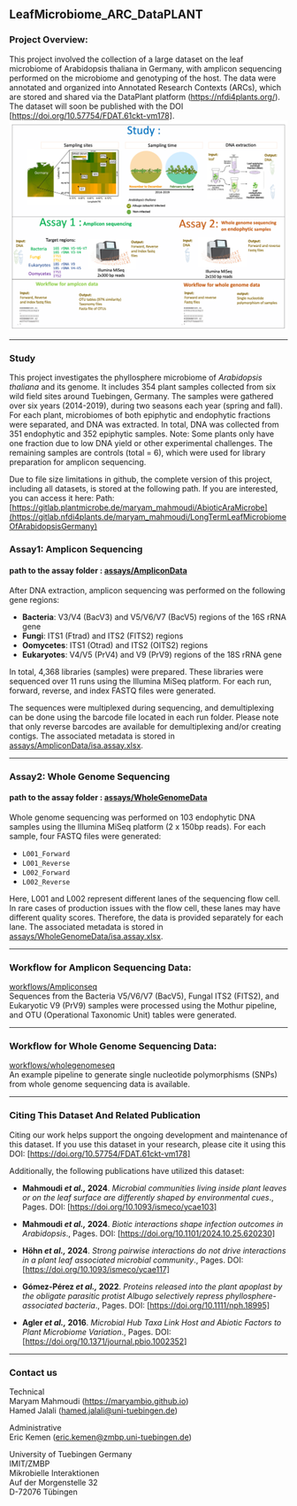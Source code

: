 LeafMicrobiome_ARC_DataPLANT
---

### Project Overview:
This project involved the collection of a large dataset on the leaf microbiome of Arabidopsis thaliana in Germany, with amplicon sequencing performed on the microbiome and genotyping of the host. The data were annotated and organized into Annotated Research Contexts (ARCs), which are stored and shared via the DataPlant platform (https://nfdi4plants.org/). The dataset will soon be published with the DOI [https://doi.org/10.57754/FDAT.61ckt-vm178].
![study](Studyoverview.png)

---
### Study
This project investigates the phyllosphere microbiome of *Arabidopsis thaliana* and its genome. It includes 354 plant samples collected from six wild field sites around Tuebingen, Germany. The samples were gathered over six years (2014-2019), during two seasons each year (spring and fall). For each plant, microbiomes of both epiphytic and endophytic fractions were separated, and DNA was extracted. In total, DNA was collected from 351 endophytic and 352 epiphytic samples. Note: Some plants only have one fraction due to low DNA yield or other experimental challenges. The remaining samples are controls (total = 6), which were used for library preparation for amplicon sequencing.



Due to file size limitations in github, the complete version of this project, including all datasets, is stored at the following path. If you are interested, you can access it here: Path: [https://gitlab.plantmicrobe.de/maryam_mahmoudi/AbioticAraMicrobe](https://gitlab.nfdi4plants.de/maryam_mahmoudi/LongTermLeafMicrobiomeOfArabidopsisGermany)





### Assay1: Amplicon Sequencing
#### path to the assay folder :  [assays/AmpliconData](assays/AmpliconData)
After DNA extraction, amplicon sequencing was performed on the following gene regions:

- **Bacteria**: V3/V4 (BacV3) and V5/V6/V7 (BacV5) regions of the 16S rRNA gene
- **Fungi**: ITS1 (Ftrad) and ITS2 (FITS2) regions
- **Oomycetes**: ITS1 (Otrad) and ITS2 (OITS2) regions
- **Eukaryotes**: V4/V5 (PrV4) and V9 (PrV9) regions of the 18S rRNA gene

In total, 4,368 libraries (samples) were prepared. These libraries were sequenced over 11 runs using the Illumina MiSeq platform. For each run, forward, reverse, and index FASTQ files were generated.

The sequences were multiplexed during sequencing, and demultiplexing can be done using the barcode file located in each run folder. Please note that only reverse barcodes are available for demultiplexing and/or creating contigs. The associated metadata is stored in [assays/AmpliconData/isa.assay.xlsx](assays/AmpliconData/isa.assay.xlsx).

---

### Assay2: Whole Genome Sequencing
#### path to the assay folder :  [assays/WholeGenomeData](assays/WholeGenomeData)
Whole genome sequencing was performed on 103 endophytic DNA samples using the Illumina MiSeq platform (2 x 150bp reads). For each sample, four FASTQ files were generated:
- `L001_Forward`
- `L001_Reverse`
- `L002_Forward`
- `L002_Reverse`

Here, L001 and L002 represent different lanes of the sequencing flow cell. In rare cases of production issues with the flow cell, these lanes may have different quality scores. Therefore, the data is provided separately for each lane.  The associated metadata is stored in
 [assays/WholeGenomeData/isa.assay.xlsx](assays/WholeGenomeData/isa.assay.xlsx).

---

### Workflow for Amplicon Sequencing Data:

[workflows/Ampliconseq](workflows/Ampliconseq) \
Sequences from the Bacteria V5/V6/V7 (BacV5), Fungal ITS2 (FITS2), and Eukaryotic V9 (PrV9) samples were processed using the Mothur pipeline, and OTU (Operational Taxonomic Unit) tables were generated.

---

### Workflow for Whole Genome Sequencing Data:

[workflows/wholegenomeseq](workflows/wholegenomeseq) \
An example pipeline to generate single nucleotide polymorphisms (SNPs) from whole genome sequencing data is available.

---

### Citing This Dataset And Related Publication
Citing our work helps support the ongoing development and maintenance of this dataset. If you use this dataset in your research, please cite it using this DOI: [https://doi.org/10.57754/FDAT.61ckt-vm178] 

Additionally, the following publications have utilized this dataset:

- **Mahmoudi *et al.,* 2024**. *Microbial communities living inside plant leaves or on the leaf surface are differently shaped by environmental cues*., Pages. DOI: [https://doi.org/10.1093/ismeco/ycae103]

- **Mahmoudi *et al.,* 2024**. *Biotic interactions shape infection outcomes in Arabidopsis*., Pages. DOI: [https://doi.org/10.1101/2024.10.25.620230]

- **Höhn *et al.,* 2024**. *Strong pairwise interactions do not drive interactions in a plant leaf associated microbial community*., Pages. DOI: [https://doi.org/10.1093/ismeco/ycae117]

- **Gómez-Pérez *et al.,* 2022**. *Proteins released into the plant apoplast by the obligate parasitic protist Albugo selectively repress phyllosphere-associated bacteria*., Pages. DOI: [https://doi.org/10.1111/nph.18995]

- **Agler *et al.,* 2016**. *Microbial Hub Taxa Link Host and Abiotic Factors to Plant Microbiome Variation*., Pages. DOI: [https://doi.org/10.1371/journal.pbio.1002352]

---
### Contact us 

Technical \
Maryam Mahmoudi (https://maryambio.github.io) \
Hamed Jalali (hamed.jalali@uni-tuebingen.de) 

Administrative \
Eric Kemen (eric.kemen@zmbp.uni-tuebingen.de)

University of Tuebingen Germany \
IMIT/ZMBP \
Mikrobielle Interaktionen \
Auf der Morgenstelle 32 \
D-72076 Tübingen




